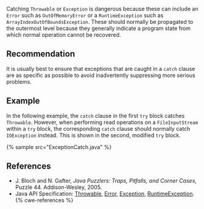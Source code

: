 Catching `Throwable` or `Exception` is dangerous because these can include an `Error` such as `OutOfMemoryError` or a `RuntimeException` such as `ArrayIndexOutOfBoundsException`. These should normally be propagated to the outermost level because they generally indicate a program state from which normal operation cannot be recovered.


## Recommendation
It is usually best to ensure that exceptions that are caught in a `catch` clause are as specific as possible to avoid inadvertently suppressing more serious problems.


## Example
In the following example, the `catch` clause in the first `try` block catches `Throwable`. However, when performing read operations on a `FileInputStream` within a `try` block, the corresponding `catch` clause should normally catch `IOException` instead. This is shown in the second, modified `try` block.

{% sample src="ExceptionCatch.java" %}

## References
* J. Bloch and N. Gafter, *Java Puzzlers: Traps, Pitfalls, and Corner Cases*, Puzzle 44. Addison-Wesley, 2005.
* Java API Specification: [Throwable](https://docs.oracle.com/en/java/javase/11/docs/api/java.base/java/lang/Throwable.html), [Error](https://docs.oracle.com/en/java/javase/11/docs/api/java.base/java/lang/Error.html), [Exception](https://docs.oracle.com/en/java/javase/11/docs/api/java.base/java/lang/Exception.html), [RuntimeException](https://docs.oracle.com/en/java/javase/11/docs/api/java.base/java/lang/RuntimeException.html).
{% cwe-references %}
